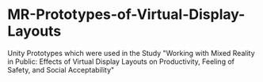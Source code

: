 # MR-Prototypes-of-Virtual-Display-Layouts
Unity Prototypes which were used in the Study "Working with Mixed Reality in Public: Effects of Virtual Display Layouts on Productivity, Feeling of Safety, and Social Acceptability"
